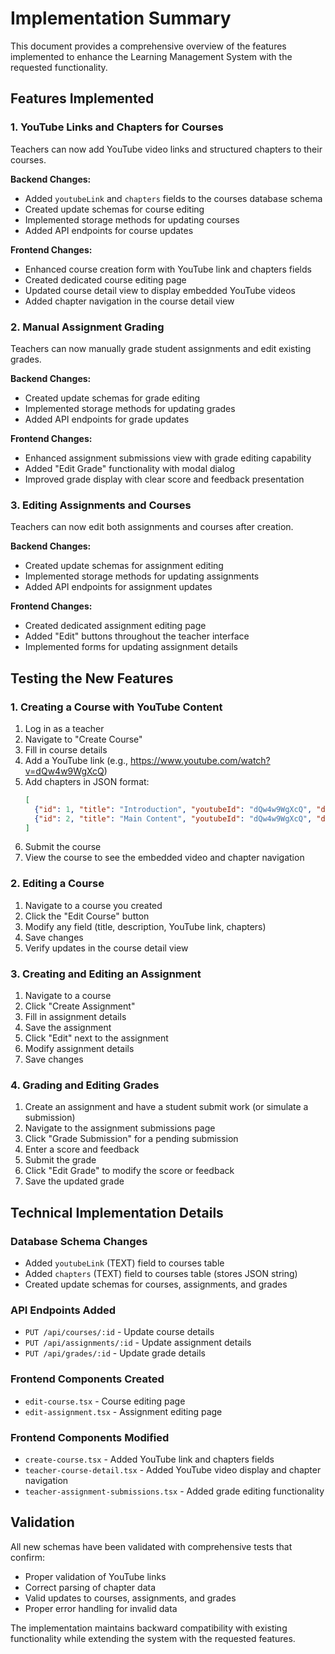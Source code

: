 # Implementation Summary

This document provides a comprehensive overview of the features implemented to enhance the Learning Management System with the requested functionality.

## Features Implemented

### 1. YouTube Links and Chapters for Courses
Teachers can now add YouTube video links and structured chapters to their courses.

**Backend Changes:**
- Added `youtubeLink` and `chapters` fields to the courses database schema
- Created update schemas for course editing
- Implemented storage methods for updating courses
- Added API endpoints for course updates

**Frontend Changes:**
- Enhanced course creation form with YouTube link and chapters fields
- Created dedicated course editing page
- Updated course detail view to display embedded YouTube videos
- Added chapter navigation in the course detail view

### 2. Manual Assignment Grading
Teachers can now manually grade student assignments and edit existing grades.

**Backend Changes:**
- Created update schemas for grade editing
- Implemented storage methods for updating grades
- Added API endpoints for grade updates

**Frontend Changes:**
- Enhanced assignment submissions view with grade editing capability
- Added "Edit Grade" functionality with modal dialog
- Improved grade display with clear score and feedback presentation

### 3. Editing Assignments and Courses
Teachers can now edit both assignments and courses after creation.

**Backend Changes:**
- Created update schemas for assignment editing
- Implemented storage methods for updating assignments
- Added API endpoints for assignment updates

**Frontend Changes:**
- Created dedicated assignment editing page
- Added "Edit" buttons throughout the teacher interface
- Implemented forms for updating assignment details

## Testing the New Features

### 1. Creating a Course with YouTube Content
1. Log in as a teacher
2. Navigate to "Create Course"
3. Fill in course details
4. Add a YouTube link (e.g., https://www.youtube.com/watch?v=dQw4w9WgXcQ)
5. Add chapters in JSON format:
   ```json
   [
     {"id": 1, "title": "Introduction", "youtubeId": "dQw4w9WgXcQ", "duration": "10:30"},
     {"id": 2, "title": "Main Content", "youtubeId": "dQw4w9WgXcQ", "duration": "15:45"}
   ]
   ```
6. Submit the course
7. View the course to see the embedded video and chapter navigation

### 2. Editing a Course
1. Navigate to a course you created
2. Click the "Edit Course" button
3. Modify any field (title, description, YouTube link, chapters)
4. Save changes
5. Verify updates in the course detail view

### 3. Creating and Editing an Assignment
1. Navigate to a course
2. Click "Create Assignment"
3. Fill in assignment details
4. Save the assignment
5. Click "Edit" next to the assignment
6. Modify assignment details
7. Save changes

### 4. Grading and Editing Grades
1. Create an assignment and have a student submit work (or simulate a submission)
2. Navigate to the assignment submissions page
3. Click "Grade Submission" for a pending submission
4. Enter a score and feedback
5. Submit the grade
6. Click "Edit Grade" to modify the score or feedback
7. Save the updated grade

## Technical Implementation Details

### Database Schema Changes
- Added `youtubeLink` (TEXT) field to courses table
- Added `chapters` (TEXT) field to courses table (stores JSON string)
- Created update schemas for courses, assignments, and grades

### API Endpoints Added
- `PUT /api/courses/:id` - Update course details
- `PUT /api/assignments/:id` - Update assignment details
- `PUT /api/grades/:id` - Update grade details

### Frontend Components Created
- `edit-course.tsx` - Course editing page
- `edit-assignment.tsx` - Assignment editing page

### Frontend Components Modified
- `create-course.tsx` - Added YouTube link and chapters fields
- `teacher-course-detail.tsx` - Added YouTube video display and chapter navigation
- `teacher-assignment-submissions.tsx` - Added grade editing functionality

## Validation
All new schemas have been validated with comprehensive tests that confirm:
- Proper validation of YouTube links
- Correct parsing of chapter data
- Valid updates to courses, assignments, and grades
- Proper error handling for invalid data

The implementation maintains backward compatibility with existing functionality while extending the system with the requested features.